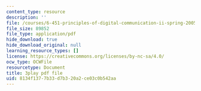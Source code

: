 ```yaml
---
content_type: resource
description: ''
file: /courses/6-451-principles-of-digital-communication-ii-spring-2005/8134f1377b33d7b320a2ce03c0b542aa_520074.pdf
file_size: 89852
file_type: application/pdf
hide_download: true
hide_download_original: null
learning_resource_types: []
license: https://creativecommons.org/licenses/by-nc-sa/4.0/
ocw_type: OCWFile
resourcetype: Document
title: 3play pdf file
uid: 8134f137-7b33-d7b3-20a2-ce03c0b542aa
---
```


